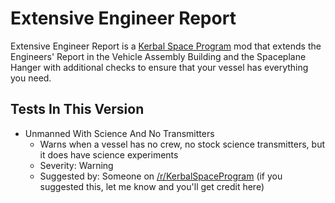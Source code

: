 # Extensive Engineer Report
Extensive Engineer Report is a [Kerbal Space Program](http://kerbalspaceprogram.com) mod that extends the Engineers' Report in the Vehicle Assembly Building and the Spaceplane Hanger with additional checks to ensure that your vessel has everything you need.

## Tests In This Version
* Unmanned With Science And No Transmitters
  * Warns when a vessel has no crew, no stock science transmitters, but it does have science experiments
  * Severity: Warning
  * Suggested by: Someone on [/r/KerbalSpaceProgram](http://reddit.com/r/KerbalSpaceProgram) (if you suggested this, let me know and you'll get credit here)
